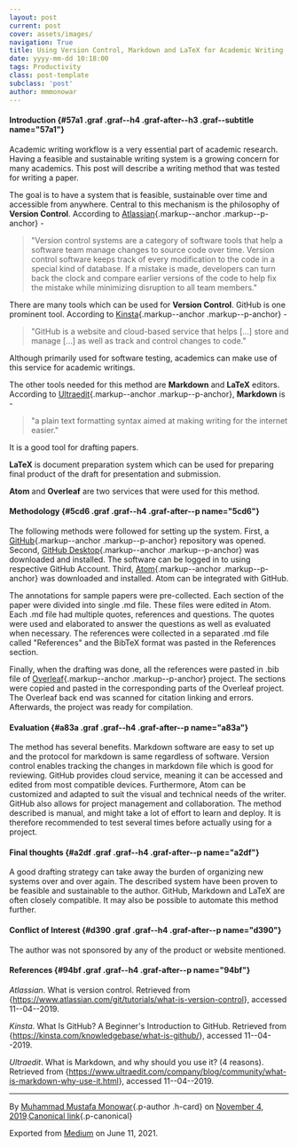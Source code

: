```yaml
---
layout: post
current: post
cover: assets/images/
navigation: True
title: Using Version Control, Markdown and LaTeX for Academic Writing
date: yyyy-mm-dd 10:18:00
tags: Productivity
class: post-template
subclass: 'post'
author: mmmonowar
---
```


#### Introduction {#57a1 .graf .graf--h4 .graf-after--h3 .graf--subtitle name="57a1"}

Academic writing workflow is a very essential part of academic research.
Having a feasible and sustainable writing system is a growing concern
for many academics. This post will describe a writing method that was
tested for writing a paper.

The goal is to have a system that is feasible, sustainable over time and
accessible from anywhere. Central to this mechanism is the philosophy of
**Version Control**. According to
[Atlassian](https://www.atlassian.com/git/tutorials/what-is-version-control){.markup--anchor
.markup--p-anchor} -

> "Version control systems are a category of software tools that help a
> software team manage changes to source code over time. Version control
> software keeps track of every modification to the code in a special
> kind of database. If a mistake is made, developers can turn back the
> clock and compare earlier versions of the code to help fix the mistake
> while minimizing disruption to all team members."

There are many tools which can be used for **Version Control**. GitHub
is one prominent tool. According to
[Kinsta](https://kinsta.com/knowledgebase/what-is-github/){.markup--anchor
.markup--p-anchor} -

> "GitHub is a website and cloud-based service that helps \[...\] store
> and manage \[...\] as well as track and control changes to code."

Although primarily used for software testing, academics can make use of
this service for academic writings.

The other tools needed for this method are **Markdown** and **LaTeX**
editors. According to
[Ultraedit](https://www.ultraedit.com/company/blog/community/what-is-markdown-why-use-it.html){.markup--anchor
.markup--p-anchor}, **Markdown** is -

> "a plain text formatting syntax aimed at making writing for the
> internet easier."

It is a good tool for drafting papers.

**LaTeX** is document preparation system which can be used for preparing
final product of the draft for presentation and submission.

**Atom** and **Overleaf** are two services that were used for this
method.

#### Methodology {#5cd6 .graf .graf--h4 .graf-after--p name="5cd6"}

The following methods were followed for setting up the system. First, a
[GitHub](https://github.com/){.markup--anchor .markup--p-anchor}
repository was opened. Second, [GitHub
Desktop](https://desktop.github.com){.markup--anchor .markup--p-anchor}
was downloaded and installed. The software can be logged in to using
respective GitHub Account. Third,
[Atom](https://atom.io){.markup--anchor .markup--p-anchor} was
downloaded and installed. Atom can be integrated with GitHub.

The annotations for sample papers were pre-collected. Each section of
the paper were divided into single .md file. These files were edited in
Atom. Each .md file had multiple quotes, references and questions. The
quotes were used and elaborated to answer the questions as well as
evaluated when necessary. The references were collected in a
separated .md file called "References" and the BibTeX format was pasted
in the References section.

Finally, when the drafting was done, all the references were pasted
in .bib file of [Overleaf](http://overleaf.com/){.markup--anchor
.markup--p-anchor} project. The sections were copied and pasted in the
corresponding parts of the Overleaf project. The Overleaf back end was
scanned for citation linking and errors. Afterwards, the project was
ready for compilation.

#### Evaluation {#a83a .graf .graf--h4 .graf-after--p name="a83a"}

The method has several benefits. Markdown software are easy to set up
and the protocol for markdown is same regardless of software. Version
control enables tracking the changes in markdown file which is good for
reviewing. GitHub provides cloud service, meaning it can be accessed and
edited from most compatible devices. Furthermore, Atom can be customized
and adapted to suit the visual and technical needs of the writer. GitHub
also allows for project management and collaboration. The method
described is manual, and might take a lot of effort to learn and deploy.
It is therefore recommended to test several times before actually using
for a project.

#### Final thoughts {#a2df .graf .graf--h4 .graf-after--p name="a2df"}

A good drafting strategy can take away the burden of organizing new
systems over and over again. The described system have been proven to be
feasible and sustainable to the author. GitHub, Markdown and LaTeX are
often closely compatible. It may also be possible to automate this
method further.

#### Conflict of Interest {#d390 .graf .graf--h4 .graf-after--p name="d390"}

The author was not sponsored by any of the product or website mentioned.

#### References {#94bf .graf .graf--h4 .graf-after--p name="94bf"}

*Atlassian*. What is version control. Retrieved from
{<https://www.atlassian.com/git/tutorials/what-is-version-control>},
accessed 11--04--2019.

*Kinsta*. What Is GitHub? A Beginner's Introduction to GitHub. Retrieved
from {<https://kinsta.com/knowledgebase/what-is-github/>}, accessed
11--04--2019.

*Ultraedit*. What is Markdown, and why should you use it? (4 reasons).
Retrieved from
{<https://www.ultraedit.com/company/blog/community/what-is-markdown-why-use-it.html>},
accessed 11--04--2019.

---
By [Muhammad Mustafa Monowar](https://medium.com/@mmmonowar){.p-author
.h-card} on [November 4, 2019](https://medium.com/p/4013b64de4a9).[Canonical
link](https://medium.com/@mmmonowar/using-version-control-markdown-and-latex-for-academic-writing-4013b64de4a9){.p-canonical}

Exported from [Medium](https://medium.com) on June 11, 2021.
